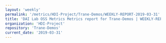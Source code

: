 ```yaml
---
layout: 'weekly'
permalink: '/metrics/HDI-Project/Trane-Demos/WEEKLY-REPORT-2019-03-31'
title: 'DAI Lab OSS Metrics Metrics report for Trane-Demos | WEEKLY-REPORT-2019-03-31'
organization: 'HDI-Project'
repository: 'Trane-Demos'
current_date: '2019-03-31'
---
```

